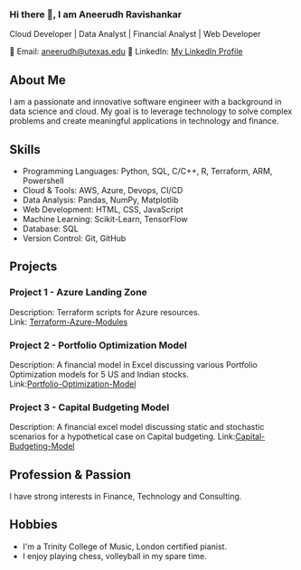 ### Hi there 👋, I am Aneerudh Ravishankar
Cloud Developer | Data Analyst | Financial Analyst | Web Developer

📧 Email: aneerudh@utexas.edu
💼 LinkedIn: <a href="https://www.linkedin.com/in/aneerudh-ravishankar-4160a1141/" target="_blank"> My LinkedIn Profile</a>

## About Me
I am a passionate and innovative software engineer with a background in data science and cloud. My goal is to leverage technology to solve complex problems and create meaningful applications in technology and finance.

## Skills
- Programming Languages: Python, SQL, C/C++, R, Terraform, ARM, Powershell
- Cloud & Tools: AWS, Azure, Devops, CI/CD
- Data Analysis: Pandas, NumPy, Matplotlib
- Web Development: HTML, CSS, JavaScript
- Machine Learning: Scikit-Learn, TensorFlow
- Database: SQL
- Version Control: Git, GitHub

## Projects
### Project 1 - Azure Landing Zone
Description: Terraform scripts for Azure resources.  
Link: [Terraform-Azure-Modules](https://github.com/AneerudhRa/Terraform-Azure-Modules)


### Project 2 - Portfolio Optimization Model
Description: A financial model in Excel discussing various Portfolio Optimization models for 5 US and Indian stocks.  
Link:[Portfolio-Optimization-Model](https://github.com/AneerudhRa/Portfolio-Optimization-Model)

### Project 3 - Capital Budgeting Model
Description: A financial excel model discussing static and stochastic scenarios for a hypothetical case on Capital budgeting.
Link:[Capital-Budgeting-Model](https://github.com/AneerudhRa/Capital-Budgeting-Model)

## Profession & Passion
I have strong interests in Finance, Technology and Consulting.

## Hobbies
- I'm a Trinity College of Music, London certified pianist.
- I enjoy playing chess, volleyball in my spare time.


